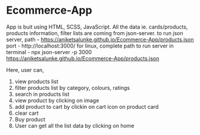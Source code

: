 # Ecommerce-App

App is buit using HTML, SCSS, JavaScript.
All the data ie. cards/products, products information, filter lists are coming from json-server.
to run json server, path - https://aniketsalunke.github.io/Ecommerce-App/products.json
port - http://localhost:3000/
for linux, complete path to run server in terminal - npx json-server -p 3000 https://aniketsalunke.github.io/Ecommerce-App/products.json

Here, user can,
1. view products list
2. filter products list by category, colours, ratings
3. search in products list
4. view product by clicking on image
5. add product to cart by clickin on cart icon on product card
6. clear cart
7. Buy product
8. User can get all the list data by clicking on home
